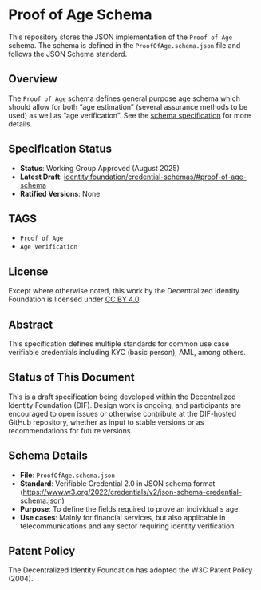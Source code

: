 # Proof of Age Schema

This repository stores the JSON implementation of the `Proof of Age` schema. The schema is defined in the `ProofOfAge.schema.json` file and follows the JSON Schema standard.

## Overview
The `Proof of Age` schema defines general purpose age schema which should allow for both “age estimation” (several assurance methods to be used) as well as “age verification”. See the [schema specification](https://identity.foundation/credential-schemas/#proof-of-age-schema) for more details.

## Specification Status
- **Status**: Working Group Approved (August 2025)
- **Latest Draft**: [identity.foundation/credential-schemas/#proof-of-age-schema](https://identity.foundation/credential-schemas/#proof-of-age-schema)
- **Ratified Versions**: None


## TAGS

- `Proof of Age`
- `Age Verification`

## License
Except where otherwise noted, this work by the Decentralized Identity Foundation is licensed under [CC BY 4.0](https://creativecommons.org/licenses/by/4.0/).

## Abstract
This specification defines multiple standards for common use case verifiable credentials including KYC (basic person), AML, among others.

## Status of This Document
This is a draft specification being developed within the Decentralized Identity Foundation (DIF). Design work is ongoing, and participants are encouraged to open issues or otherwise contribute at the DIF-hosted GitHub repository, whether as input to stable versions or as recommendations for future versions.

## Schema Details
- **File**: `ProofOfAge.schema.json`
- **Standard**: Verifiable Credential 2.0 in JSON schema format (https://www.w3.org/2022/credentials/v2/json-schema-credential-schema.json)
- **Purpose**: To define the fields required to prove an individual's age.
- **Use cases**: Mainly for financial services, but also applicable in telecommunications and any sector requiring identity verification.


## Patent Policy
The Decentralized Identity Foundation has adopted the W3C Patent Policy (2004).
